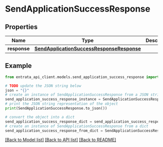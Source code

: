 # SendApplicationSuccessResponse


## Properties

Name | Type | Description | Notes
------------ | ------------- | ------------- | -------------
**response** | [**SendApplicationSuccessResponseResponse**](SendApplicationSuccessResponseResponse.md) |  | 

## Example

```python
from entrata_api_client.models.send_application_success_response import SendApplicationSuccessResponse

# TODO update the JSON string below
json = "{}"
# create an instance of SendApplicationSuccessResponse from a JSON string
send_application_success_response_instance = SendApplicationSuccessResponse.from_json(json)
# print the JSON string representation of the object
print(SendApplicationSuccessResponse.to_json())

# convert the object into a dict
send_application_success_response_dict = send_application_success_response_instance.to_dict()
# create an instance of SendApplicationSuccessResponse from a dict
send_application_success_response_from_dict = SendApplicationSuccessResponse.from_dict(send_application_success_response_dict)
```
[[Back to Model list]](../README.md#documentation-for-models) [[Back to API list]](../README.md#documentation-for-api-endpoints) [[Back to README]](../README.md)


